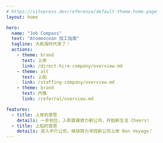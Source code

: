 ```yaml
---
# https://vitepress.dev/reference/default-theme-home-page
layout: home

hero:
  name: "Job Compass"
  text: "Atomeocean 找工指南"
  tagline: 大航海时代来了！
  actions:
    - theme: brand
      text: 上岸
      link: /direct-hire-company/overview.md
    - theme: alt
      text: 上船
      link: /staffing-company/overview.md
    - theme: brand
      text: 内推
      link: /referral/overview.md

features:
  - title: 上岸的意思
    details: 一步到位，入职直接效力新公司，开始新生活 Cheers!
  - title: 上船的意思
    details: 进入中介公司，继续努力寻找新公司上岸 Bon Voyage！
---
```


